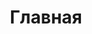---
home: true
title: Главная
heroImage: /logo.png
actions:
  - text: Начало работы
    link: /guide/getting-started.html
    type: primary
footer: Copyright © 2021
---